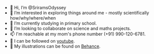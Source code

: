 - 👋 Hi, I’m @SriramsOdyssey
- 👀 I’m interested in exploring things around me - mostly scientifically how/why/where/when
- 🌱 I’m currently studying in primary school.
- 💞️ I’m looking to collaborate on science and maths projects.
- 📫 I'm reachable at my mom's phone number (+91) 990-120-6781.
- 💞️ I can be followed on <a href='https://www.youtube.com/user/snmadhuri'>youtube</a>.
- 👀 My illustrations can be found on <a href="https://www.behance.net/gallery/138233407/Srirama-Sankar">Behance</a>.

<!---
SriramsOdyssey/SriramsOdyssey is a ✨ special ✨ repository because its `README.md` (this file) appears on your GitHub profile.
You can click the Preview link to take a look at your changes.
--->
